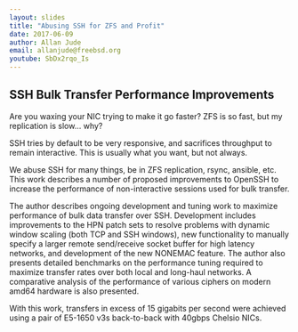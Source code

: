```yaml
---
layout: slides
title: "Abusing SSH for ZFS and Profit"
date: 2017-06-09
author: Allan Jude
email: allanjude@freebsd.org
youtube: SbDx2rqo_Is
---
```

## SSH Bulk Transfer Performance Improvements

Are you waxing your NIC trying to make it go faster? ZFS is so fast, but my replication is slow... why?

SSH tries by default to be very responsive, and sacrifices throughput to remain interactive. This is usually what you want, but not always.

We abuse SSH for many things, be in ZFS replication, rsync, ansible, etc. This work describes a number of proposed improvements to OpenSSH to increase the performance of non-interactive sessions used for bulk transfer.

The author describes ongoing development and tuning work to maximize performance of bulk data transfer over SSH. Development includes improvements to the HPN patch sets to resolve problems with dynamic window scaling (both TCP and SSH windows), new functionality to manually specify a larger remote send/receive socket buffer for high latency networks, and development of the new NONEMAC feature. The author also presents detailed benchmarks on the performance tuning required to maximize transfer rates over both local and long-haul networks. A comparative analysis of the performance of various ciphers on modern amd64 hardware is also presented.

With this work, transfers in excess of 15 gigabits per second were achieved using a pair of E5-1650 v3s back-to-back with 40gbps Chelsio NICs.

